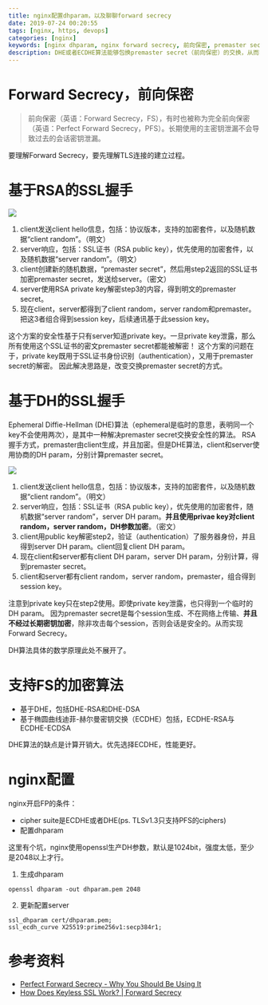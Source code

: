 ```yaml
---
title: nginx配置dhparam，以及聊聊forward secrecy
date: 2019-07-24 00:20:55
tags: [nginx, https, devops]
categories: [nginx]
keywords: [nginx dhparam, nginx forward secrecy, 前向保密, premaster secret]
description: DHE或者ECDHE算法能够包换premaster secret（前向保密）的交换，从而实现forward secrecy，nginx使用openssl默认生成的dhparam是1024bit，强度低；因此要手动生成高强度的dhparam。
---
```


# Forward Secrecy，前向保密

>前向保密（英语：Forward Secrecy，FS），有时也被称为完全前向保密（英语：Perfect Forward Secrecy，PFS）。长期使用的主密钥泄漏不会导致过去的会话密钥泄漏。

要理解Forward Secrecy，要先理解TLS连接的建立过程。

# 基于RSA的SSL握手

![](https://www.cloudflare.com/resources/images/slt3lc6tev37/HMtyedlloYodaGnzxFcON/176dea4dbf1c8b4f3d58e6afd43ee9ea/ssl-handshake-rsa.jpg)

1. client发送client hello信息，包括：协议版本，支持的加密套件，以及随机数据“client random”。（明文）
2. server响应，包括：SSL证书（RSA public key），优先使用的加密套件，以及随机数据“server random”。（明文）
3. client创建新的随机数据，“premaster secret”，然后用step2返回的SSL证书加密premaster secret，发送给server。（密文）
4. server使用RSA private key解密step3的内容，得到明文的premaster secret。
5. 现在client，server都得到了client random，server random和premaster。把这3者组合得到session key，后续通讯基于此session key。

这个方案的安全性基于只有server知道private key。一旦private key泄露，那么所有使用这个SSL证书的密文premaster secret都能被解密！
这个方案的问题在于，private key既用于SSL证书身份识别（authentication），又用于premaster secret的解密。
因此解决思路是，改变交换premaster secret的方式。

# 基于DH的SSL握手

Ephemeral Diffie-Hellman (DHE)算法（ephemeral是临时的意思，表明同一个key不会使用两次），是其中一种解决premaster secret交换安全性的算法。
RSA握手方式，premaster由client生成，并且加密。但是DHE算法，client和server使用协商的DH param，分别计算premaster secret。

![](https://www.cloudflare.com/resources/images/slt3lc6tev37/1mzPVvjnKpVD0LUSsUlq2r/23c6dee053aaab22b122b53783dc098f/ssl-handshake-diffie-hellman.jpg)

1. client发送client hello信息，包括：协议版本，支持的加密套件，以及随机数据“client random”。（明文）
2. server响应，包括：SSL证书（RSA public key），优先使用的加密套件，随机数据“server random”，server DH param。**并且使用privae key对client random，server random，DH参数加密**。（密文）
3. client用public key解密step2，验证（authentication）了服务器身份，并且得到server DH param。client回复client DH param。
4. 现在client和server都有client DH param，server DH param，分别计算，得到premaster secret。
5. client和server都有client random，server random，premaster，组合得到session key。

注意到private key只在step2使用。即使private key泄露，也只得到一个临时的DH param。
因为premaster secret是每个session生成、不在网络上传输、**并且不经过长期密钥加密**，除非攻击每个session，否则会话是安全的。从而实现Forward Secrecy。

DH算法具体的数学原理此处不展开了。

# 支持FS的加密算法

- 基于DHE，包括DHE-RSA和DHE-DSA
- 基于椭圆曲线迪菲-赫尔曼密钥交换（ECDHE）包括，ECDHE-RSA与ECDHE-ECDSA

DHE算法的缺点是计算开销大。优先选择ECDHE，性能更好。


# nginx配置

nginx开启FP的条件：
- cipher suite是ECDHE或者DHE(ps. TLSv1.3只支持PFS的ciphers)
- 配置dhparam

这里有个坑，nginx使用openssl生产DH参数，默认是1024bit，强度太低，至少是2048以上才行。

1. 生成dhparam
```
openssl dhparam -out dhparam.pem 2048
```

2. 更新配置server
```
ssl_dhparam cert/dhparam.pem;
ssl_ecdh_curve X25519:prime256v1:secp384r1;
```
# 参考资料

- [Perfect Forward Secrecy - Why You Should Be Using It](https://www.keycdn.com/blog/perfect-forward-secrecy)
- [How Does Keyless SSL Work? | Forward Secrecy](https://www.cloudflare.com/learning/ssl/keyless-ssl/)

